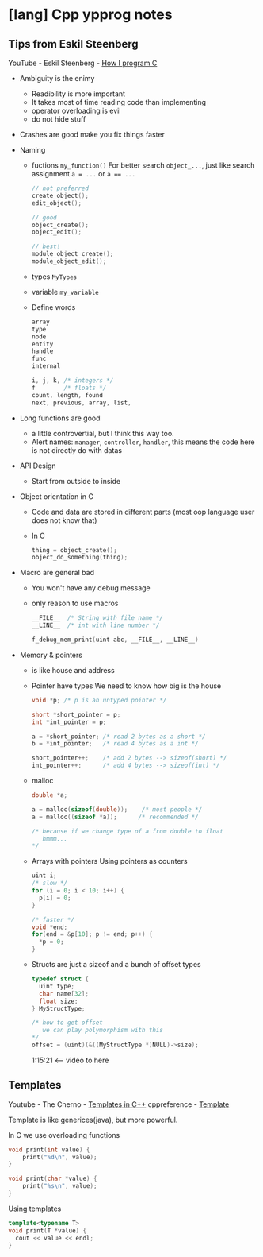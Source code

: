 # [lang] Cpp ypprog notes

## Tips from Eskil Steenberg

YouTube - Eskil Steenberg - [How I program C](https://www.youtube.com/watch?v=443UNeGrFoM)

* Ambiguity is the enimy
  * Readibility is more important
  * It takes most of time reading code than implementing
  * operator overloading is evil
  * do not hide stuff

* Crashes are good
  make you fix things faster

* Naming
  * fuctions `my_function()`
    For better search `object_...`, 
    just like search assignment `a = ...` or `a == ...`

    ```c
    // not preferred
    create_object(); 
    edit_object();

    // good
    object_create();
    object_edit();

    // best!
    module_object_create();
    module_object_edit();
    ```

  * types `MyTypes`
  * variable `my_variable`
  * Define words

    ```C
    array
    type
    node
    entity
    handle
    func
    internal

    i, j, k, /* integers */
    f        /* floats */
    count, length, found
    next, previous, array, list,
    ```

* Long functions are good
  * a little controvertial, but I think this way too.
  * Alert names: `manager`, `controller`, `handler`, this means the code here is not directly do with datas

* API Design
  * Start from outside to inside

* Object orientation in C
  * Code and data are stored in different parts (most oop language user does not know that)
  * In C

    ```C
    thing = object_create();
    object_do_something(thing);
    ```

* Macro are general bad
  * You won't have any debug message
  * only reason to use macros

    ```C
    __FILE__  /* String with file name */
    __LINE__  /* int with line number */

    f_debug_mem_print(uint abc, __FILE__, __LINE__)
    ```

* Memory & pointers
  * is like house and address
  * Pointer have types
    We need to know how big is the house

    ```C
    void *p; /* p is an untyped pointer */

    short *short_pointer = p;
    int *int_pointer = p;

    a = *short_pointer; /* read 2 bytes as a short */
    b = *int_pointer;   /* read 4 bytes as a int */

    short_pointer++;    /* add 2 bytes --> sizeof(short) */
    int_pointer++;      /* add 4 bytes --> sizeof(int) */
    ```

  * malloc

    ```C
    double *a;

    a = malloc(sizeof(double));    /* most people */
    a = malloc((sizeof *a));      /* recommended */

    /* because if we change type of a from double to float
       hmmm...
    */
    ```

  * Arrays with pointers
    Using pointers as counters

    ```C
    uint i;
    /* slow */
    for (i = 0; i < 10; i++) {
      p[i] = 0;
    }

    /* faster */
    void *end;
    for(end = &p[10]; p != end; p++) {
      *p = 0;
    }
    ```

  * Structs are just a sizeof and a bunch of offset types

    ```C
    typedef struct {
      uint type;
      char name[32];
      float size;
    } MyStructType;

    /* how to get offset
       we can play polymorphism with this
    */
    offset = (uint)(&((MyStructType *)NULL)->size);
    ```

    1:15:21 <-- video to here

## Templates

Youtube - The Cherno - [Templates in C++](https://www.youtube.com/watch?v=I-hZkUa9mIs&t=4s)
cppreference - [Template](https://en.cppreference.com/w/cpp/language/templates)

Template is like generices(java), but more powerful.

In C we use overloading functions

```C
void print(int value) {
    print("%d\n", value);
}

void print(char *value) {
    print("%s\n", value);
}
```

Using templates

```Cpp
template<typename T>
void print(T *value) {
  cout << value << endl;
}
```
